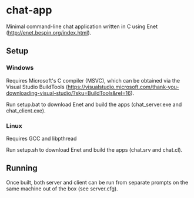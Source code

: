 # chat-app

Minimal command-line chat application written in C using Enet (http://enet.bespin.org/index.html).

## Setup
### Windows
Requires Microsoft's C compiler (MSVC), which can be obtained via the Visual Studio BuildTools (https://visualstudio.microsoft.com/thank-you-downloading-visual-studio/?sku=BuildTools&rel=16).

Run setup.bat to download Enet and build the apps (chat_server.exe and chat_client.exe).

### Linux
Requires GCC and libpthread

Run setup.sh to download Enet and build the apps (chat.srv and chat.cl).

## Running
Once built, both server and client can be run from separate prompts on the same machine out of the box (see server.cfg).
